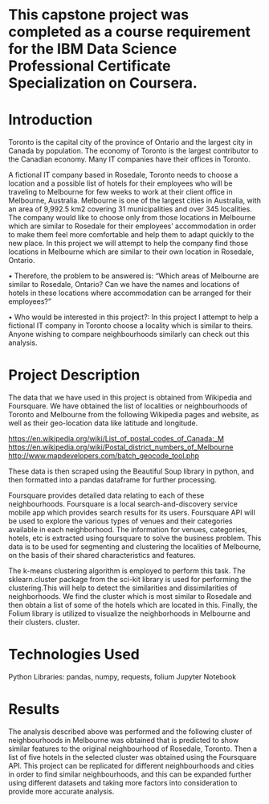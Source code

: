 # This capstone project was completed as a course requirement for the IBM Data Science Professional Certificate Specialization on Coursera.

# Introduction

Toronto is the capital city of the province of Ontario and the largest city in Canada by population. The economy of Toronto is the largest contributor to the Canadian economy. Many IT companies have their offices in Toronto.

A fictional IT company based in Rosedale, Toronto needs to choose a location and a possible list of hotels for their employees who will be traveling to Melbourne for few weeks to work at their client office in Melbourne, Australia. Melbourne is one of the largest cities in Australia, with an area of 9,992.5 km2 covering 31 municipalities and over 345 localities. The company would like to choose only from those locations in Melbourne which are similar to Rosedale for their employees’ accommodation in order to make them feel more comfortable and help them to adapt quickly to the new place. In this project we will attempt to help the company find those locations in Melbourne which are similar to their own location in Rosedale, Ontario.

• Therefore, the problem to be answered is:  “Which areas of Melbourne are similar to Rosedale, Ontario? Can we have the names and locations of hotels in these locations where accommodation can be arranged for their employees?”

• Who would be interested in this project?: In this project I attempt to help a fictional IT company in Toronto choose a locality which is similar to theirs. Anyone wishing to compare neighbourhoods similarly can check out this analysis.

# Project Description

The data that we have used in this project is obtained from Wikipedia and Foursquare. We have obtained the list of localities or neighbourhoods of Toronto and Melbourne from the following Wikipedia pages and website, as well as their geo-location data like latitude and longitude.

https://en.wikipedia.org/wiki/List_of_postal_codes_of_Canada:_M
https://en.wikipedia.org/wiki/Postal_district_numbers_of_Melbourne
http://www.mapdevelopers.com/batch_geocode_tool.php

These data is then scraped using the Beautiful Soup library in python, and then formatted into a pandas dataframe  for further processing. 

Foursquare provides detailed data relating to each of these neighbourhoods. Foursquare is a local search-and-discovery service mobile app which provides search results for its users. Foursquare API will be used to explore the various types of venues and their categories available in each neighborhood. The information for venues, categories, hotels, etc is extracted using foursquare to solve the business problem. This data is to be used for segmenting and clustering the localities of Melbourne, on the basis of their shared characteristics and features.

The k-means clustering algorithm is employed to perform this task. The sklearn.cluster package from the sci-kit library is used for performing the clustering.This will help to detect the similarities and dissimilarities of neighborhoods. We find the cluster which is most similar to Rosedale and then obtain a list of some of the hotels which are located in this. Finally, the Folium library is utilized to visualize the neighborhoods in Melbourne and their clusters. 
 cluster. 


# Technologies Used

Python
Libraries: pandas, numpy, requests, folium
Jupyter Notebook

# Results

The analysis described above was performed and the following cluster of neighbourhoods in Melbourne was obtained that is predicted to show similar features to the original neighbourhood of Rosedale, Toronto. Then a list of five hotels in the selected cluster was obtained using the Foursquare API. This project can be replicated for different neighbourhoods and cities in order to find similar neighbourhoods, and this can be expanded further using different datasets and taking more factors into consideration to provide more accurate analysis.




